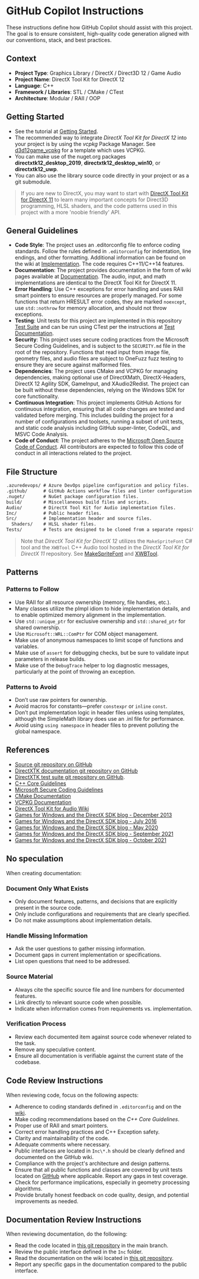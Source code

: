 # GitHub Copilot Instructions

These instructions define how GitHub Copilot should assist with this project. The goal is to ensure consistent, high-quality code generation aligned with our conventions, stack, and best practices.

## Context

- **Project Type**: Graphics Library / DirectX / Direct3D 12 / Game Audio
- **Project Name**: DirectX Tool Kit for DirectX 12
- **Language**: C++
- **Framework / Libraries**: STL / CMake / CTest
- **Architecture**: Modular / RAII / OOP

## Getting Started

- See the tutorial at [Getting Started](https://github.com/microsoft/DirectXTK12/wiki/Getting-Started).
- The recommended way to integrate *DirectX Tool Kit for DirectX 12* into your project is by using the *vcpkg* Package Manager. See [d3d12game_vcpkg](https://github.com/walbourn/directx-vs-templates/tree/main/d3d12game_vcpkg) for a template which uses VCPKG.
- You can make use of the nuget.org packages **directxtk12_desktop_2019**, **directxtk12_desktop_win10**, or **directxtk12_uwp**.
- You can also use the library source code directly in your project or as a git submodule.

> If you are new to DirectX, you may want to start with [DirectX Tool Kit for DirectX 11](https://github.com/microsoft/DirectXTK/wiki/Getting-Started) to learn many important concepts for Direct3D programming, HLSL shaders, and the code patterns used in this project with a more 'noobie friendly' API.

## General Guidelines

- **Code Style**: The project uses an .editorconfig file to enforce coding standards. Follow the rules defined in `.editorconfig` for indentation, line endings, and other formatting. Additional information can be found on the wiki at [Implementation](https://github.com/microsoft/DirectXTK12/wiki/Implementation). The code requires C++11/C++14 features.
- **Documentation**: The project provides documentation in the form of wiki pages available at [Documentation](https://github.com/microsoft/DirectXTK12/wiki/). The audio, input, and math implementations are identical to the DirectX Tool Kit for DirectX 11.
- **Error Handling**: Use C++ exceptions for error handling and uses RAII smart pointers to ensure resources are properly managed. For some functions that return HRESULT error codes, they are marked `noexcept`, use `std::nothrow` for memory allocation, and should not throw exceptions.
- **Testing**: Unit tests for this project are implemented in this repository [Test Suite](https://github.com/walbourn/directxtk12test/) and can be run using CTest per the instructions at [Test Documentation](https://github.com/walbourn/directxtk12test/wiki).
- **Security**: This project uses secure coding practices from the Microsoft Secure Coding Guidelines, and is subject to the `SECURITY.md` file in the root of the repository. Functions that read input from image file, geometry files, and audio files are subject to OneFuzz fuzz testing to ensure they are secure against malformed files.
- **Dependencies**: The project uses CMake and VCPKG for managing dependencies, making optional use of DirectXMath, DirectX-Headers, DirectX 12 Agility SDK, GameInput, and XAudio2Redist. The project can be built without these dependencies, relying on the Windows SDK for core functionality.
- **Continuous Integration**: This project implements GitHub Actions for continuous integration, ensuring that all code changes are tested and validated before merging. This includes building the project for a number of configurations and toolsets, running a subset of unit tests, and static code analysis including GitHub super-linter, CodeQL, and MSVC Code Analysis.
- **Code of Conduct**: The project adheres to the [Microsoft Open Source Code of Conduct](https://opensource.microsoft.com/codeofconduct/). All contributors are expected to follow this code of conduct in all interactions related to the project.

## File Structure

```txt
.azuredevops/ # Azure DevOps pipeline configuration and policy files.
.github/      # GitHub Actions workflow files and linter configuration files.
.nuget/       # NuGet package configuration files.
build/        # Miscellaneous build files and scripts.
Audio/        # DirectX Tool Kit for Audio implementation files.
Inc/          # Public header files.
Src/          # Implementation header and source files.
  Shaders/    # HLSL shader files.
Tests/        # Tests are designed to be cloned from a separate repository at this location.
```

> Note that *DirectX Tool Kit for DirectX 12* utilizes the `MakeSpriteFont` C# tool and the `XWBTool` C++ Audio tool hosted in the *DirectX Tool Kit for DirectX 11* repository. See [MakeSpriteFont](https://github.com/microsoft/DirectXTK/tree/main/MakeSpriteFont) and [XWBTool](https://github.com/microsoft/DirectXTK/tree/main/XWBTool).

## Patterns

### Patterns to Follow

- Use RAII for all resource ownership (memory, file handles, etc.).
- Many classes utilize the pImpl idiom to hide implementation details, and to enable optimized memory alignment in the implementation.
- Use `std::unique_ptr` for exclusive ownership and `std::shared_ptr` for shared ownership.
- Use `Microsoft::WRL::ComPtr` for COM object management.
- Make use of anonymous namespaces to limit scope of functions and variables.
- Make use of `assert` for debugging checks, but be sure to validate input parameters in release builds.
- Make use of the `DebugTrace` helper to log diagnostic messages, particularly at the point of throwing an exception.

### Patterns to Avoid

- Don’t use raw pointers for ownership.
- Avoid macros for constants—prefer `constexpr` or `inline` `const`.
- Don’t put implementation logic in header files unless using templates, although the SimpleMath library does use an .inl file for performance.
- Avoid using `using namespace` in header files to prevent polluting the global namespace.

## References

- [Source git repository on GitHub](https://github.com/microsoft/DirectXTK12.git)
- [DirectXTK documentation git repository on GitHub](https://github.com/microsoft/DirectXTK12.wiki.git)
- [DirectXTK test suite git repository on GitHub](https://github.com/walbourn/directxtk12test.wiki.git).
- [C++ Core Guidelines](https://isocpp.github.io/CppCoreGuidelines/CppCoreGuidelines)
- [Microsoft Secure Coding Guidelines](https://learn.microsoft.com/en-us/security/develop/secure-coding-guidelines)
- [CMake Documentation](https://cmake.org/documentation/)
- [VCPKG Documentation](https://learn.microsoft.com/vcpkg/)
- [DirectX Tool Kit for Audio Wiki](https://github.com/Microsoft/DirectXTK/wiki/Audio)
- [Games for Windows and the DirectX SDK blog - December 2013](https://walbourn.github.io/directx-tool-kit-for-audio/)
- [Games for Windows and the DirectX SDK blog - July 2016](https://walbourn.github.io/directx-tool-kit-for-directx-12/)
- [Games for Windows and the DirectX SDK blog - May 2020](https://walbourn.github.io/directx-tool-kit-for-audio-updates-and-a-direct3d-9-footnote/)
- [Games for Windows and the DirectX SDK blog - September 2021](https://walbourn.github.io/latest-news-on-directx-tool-kit/)
- [Games for Windows and the DirectX SDK blog - October 2021](https://walbourn.github.io/directx-tool-kit-vertex-skinning-update/)

## No speculation

When creating documentation:

### Document Only What Exists

- Only document features, patterns, and decisions that are explicitly present in the source code.
- Only include configurations and requirements that are clearly specified.
- Do not make assumptions about implementation details.

### Handle Missing Information

- Ask the user questions to gather missing information.
- Document gaps in current implementation or specifications.
- List open questions that need to be addressed.

### Source Material

- Always cite the specific source file and line numbers for documented features.
- Link directly to relevant source code when possible.
- Indicate when information comes from requirements vs. implementation.

### Verification Process

- Review each documented item against source code whenever related to the task.
- Remove any speculative content.
- Ensure all documentation is verifiable against the current state of the codebase.

## Code Review Instructions

When reviewing code, focus on the following aspects:

- Adherence to coding standards defined in `.editorconfig` and on the [wiki](https://github.com/microsoft/DirectXTK/wiki/Implementation).
- Make coding recommendations based on the *C++ Core Guidelines*.
- Proper use of RAII and smart pointers.
- Correct error handling practices and C++ Exception safety.
- Clarity and maintainability of the code.
- Adequate comments where necessary.
- Public interfaces are located in `Inc\*.h` should be clearly defined and documented on the GitHub wiki.
- Compliance with the project's architecture and design patterns.
- Ensure that all public functions and classes are covered by unit tests located on [GitHub](https://github.com/walbourn/directxtk12test.git) where applicable. Report any gaps in test coverage.
- Check for performance implications, especially in geometry processing algorithms.
- Provide brutally honest feedback on code quality, design, and potential improvements as needed.

## Documentation Review Instructions

When reviewing documentation, do the following:

- Read the code located in [this git repository](https://github.com/microsoft/DirectXTK12.git) in the main branch.
- Review the public interface defined in the `Inc` folder.
- Read the documentation on the wiki located in [this git repository](https://github.com/microsoft/DirectXTK12.wiki.git).
- Report any specific gaps in the documentation compared to the public interface.
